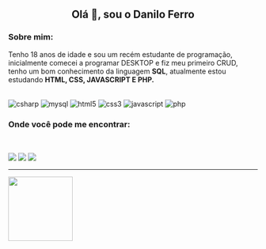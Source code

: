 
<h2 align="center">Olá 👋, sou o Danilo Ferro </h2>  
<h3>Sobre mim:</h3>


<p>Tenho 18 anos de idade e sou um recém estudante de programação, inicialmente comecei a programar DESKTOP e fiz meu primeiro CRUD, tenho um bom conhecimento da linguagem <b>SQL</b>, atualmente estou estudando <b>HTML, CSS, JAVASCRIPT E PHP.</b></p>

<div style="display: inline_block"></br>
<img align="center" alt="csharp" src="https://img.shields.io/badge/C%23-239120?style=for-the-badge&logo=c-sharp&logoColor=white" />
<img align="center" alt="mysql" src="https://img.shields.io/badge/mysql-%2300f.svg?style=for-the-badge&logo=mysql&logoColor=white"/>
<img align="center" alt="html5" src="https://img.shields.io/badge/html5-%23E34F26.svg?style=for-the-badge&logo=html5&logoColor=white"/>
<img align="center" alt="css3" src="https://img.shields.io/badge/css3-%231572B6.svg?style=for-the-badge&logo=css3&logoColor=white"/>
<img align="center" alt="javascript" src="https://img.shields.io/badge/javascript-%23323330.svg?style=for-the-badge&logo=javascript&logoColor=%23F7DF1E"/>
<img align="center" alt="php" src="https://img.shields.io/badge/php-%23777BB4.svg?style=for-the-badge&logo=php&logoColor=white"/>

</div>


<h3>Onde você pode me encontrar:</h3></br>

<a href="https://www.instagram.com/dan_danferro/" target="_blank"><img src="https://img.shields.io/badge/-Instagram-%23E4405F?style=for-the-badge&logo=instagram&logoColor=white" target="_blank"></a>
<a href="https://www.linkedin.com/in/danilo-ferro-alves-900099230/" target="_blank"><img src="https://img.shields.io/badge/-LinkedIn-%230077B5?style=for-the-badge&logo=linkedin&logoColor=white" target="_blank"></a> 
<a href="https://steamcommunity.com/id/Daniloboladao/" target="_blank"><img src="https://img.shields.io/badge/Steam-000000?style=for-the-badge&logo=steam&logoColor=white" target="_blank"></a> 
<hr>
<img height="130em" src="https://github-readme-stats.vercel.app/api/top-langs/?username=DaniloFerroAlves&layout=compact&langs_count=7&theme=dark"/>













 








